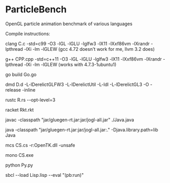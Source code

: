 ParticleBench
=============

OpenGL particle animation benchmark of various languages

Compile instructions: 

clang C.c -std=c99 -O3 -lGL -lGLU -lglfw3 -lX11 -lXxf86vm -lXrandr -lpthread -lXi -lm -lGLEW (gcc 4.72 doesn't work for me, llvm 3.2 does) 

g++ CPP.cpp -std=c++11 -O3 -lGL -lGLU -lglfw3 -lX11 -lXxf86vm -lXrandr -lpthread -lXi -lm -lGLEW (works with 4.7.3-1ubuntu1)

go build Go.go

dmd D.d -L-lDerelictGLFW3 -L-lDerelictUtil -L-ldl -L-lDerelictGL3 -O -release -inline

rustc R.rs --opt-level=3

racket Rkt.rkt

javac -classpath "jar/gluegen-rt.jar:jar/jogl-all.jar" ./Java.java 

java -classpath "jar/gluegen-rt.jar:jar/jogl-all.jar:." -Djava.library.path=lib Java

mcs CS.cs -r:OpenTK.dll -unsafe

mono CS.exe

python Py.py

sbcl --load Lisp.lisp --eval "(pb:run)"
